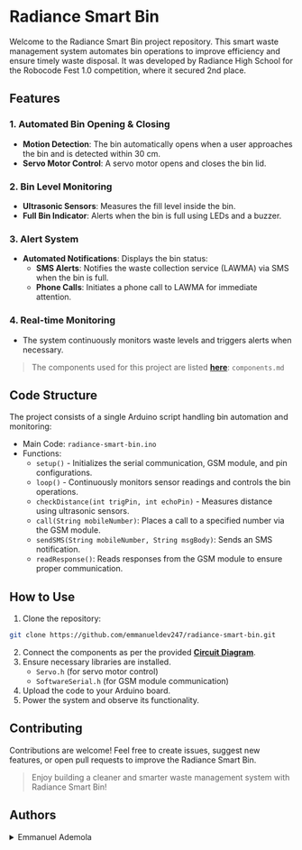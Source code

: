 # Radiance Smart Bin

Welcome to the Radiance Smart Bin project repository. This smart waste management system automates bin operations to improve efficiency and ensure timely waste disposal. It was developed by Radiance High School for the Robocode Fest 1.0 competition, where it secured 2nd place.

## Features

### 1. Automated Bin Opening & Closing

- **Motion Detection**: The bin automatically opens when a user approaches the bin and is detected within 30 cm.
- **Servo Motor Control**: A servo motor opens and closes the bin lid.

### 2. Bin Level Monitoring

- **Ultrasonic Sensors**: Measures the fill level inside the bin.
- **Full Bin Indicator**: Alerts when the bin is full using LEDs and a buzzer.

### 3. Alert System

- **Automated Notifications**: Displays the bin status:
  - **SMS Alerts**: Notifies the waste collection service (LAWMA) via SMS when the bin is full.
  - **Phone Calls**:  Initiates a phone call to LAWMA for immediate attention.
  
### 4. Real-time Monitoring

- The system continuously monitors waste levels and triggers alerts when necessary.

> The components used for this project are listed [**here**](./components.md): `components.md`

## Code Structure

The project consists of a single Arduino script handling bin automation and monitoring:

- Main Code: `radiance-smart-bin.ino`
- Functions:
  - `setup()` - Initializes the serial communication, GSM module, and pin configurations.
  - `loop()` - Continuously monitors sensor readings and controls the bin operations.
  - `checkDistance(int trigPin, int echoPin)` - Measures distance using ultrasonic sensors.
  - `call(String mobileNumber)`: Places a call to a specified number via the GSM module.
  - `sendSMS(String mobileNumber, String msgBody)`: Sends an SMS notification.
  - `readResponse()`: Reads responses from the GSM module to ensure proper communication.


## How to Use

1. Clone the repository:

```sh
git clone https://github.com/emmanueldev247/radiance-smart-bin.git
```

2. Connect the components as per the provided [**Circuit Diagram**](./radiance-smart-bin-circuit-diagram.jpg).
3. Ensure necessary libraries are installed.
    - `Servo.h` (for servo motor control)
    - `SoftwareSerial.h` (for GSM module communication)
4. Upload the code to your Arduino board.
5. Power the system and observe its functionality.

## Contributing

Contributions are welcome! Feel free to create issues, suggest new features, or open pull requests to improve the Radiance Smart Bin.

> Enjoy building a cleaner and smarter waste management system with Radiance Smart Bin!

## Authors

<details>
    <summary>Emmanuel Ademola</summary>
    <ul>
    <li><a href="https://www.github.com/emmanueldev247">Github</a></li>
    <li><a href="https://www.twitter.com/emmanueldev247">Twitter</a></li>
    <li><a href="mailto:mailemmydee@gmail.com">E-mail</a></li>
    <li><a href="https://emmanueldev247.publicvm.com">Portfolio</a></li>
    </ul>
</details>
